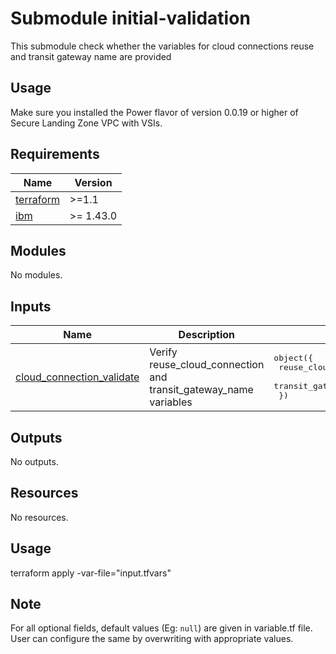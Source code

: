 <!-- BEGIN_TF_DOCS -->

# Submodule initial-validation

This submodule check whether the variables for cloud connections reuse and transit gateway name are provided

## Usage
Make sure you installed the Power flavor of version 0.0.19 or higher of Secure Landing Zone VPC with VSIs.

## Requirements

| Name | Version |
|------|---------|
| <a name="requirement_terraform"></a> [terraform](#requirement\_terraform) | >=1.1 |
| <a name="requirement_ibm"></a> [ibm](#requirement\_ibm) | >= 1.43.0 |

## Modules

No modules.

## Inputs

| Name | Description | Type | Default | Required |
|------|-------------|------|---------|:--------:|
| <a name="input_cloud_connection_validate"></a> [cloud\_connection\_validate](#input\_cloud\_connection\_validate) | Verify reuse\_cloud\_connection and transit\_gateway\_name variables | <pre>object({<br>    reuse_cloud_connections = bool<br>    transit_gateway_name    = string<br>  })</pre> | n/a | yes |

## Outputs

No outputs.

## Resources

No resources.


## Usage

terraform apply -var-file="input.tfvars"

## Note

For all optional fields, default values (Eg: `null`) are given in variable.tf file. User can configure the same by overwriting with appropriate values.
<!-- END_TF_DOCS -->